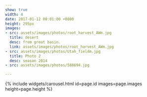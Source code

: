 ```yaml
---
show: true
width: 4
date: 2017-01-12 00:01:00 +0800
height: 295px
images:
- src: assets/images/photos/root_harvest_AWm.jpg
  title: desert
  desc: from great basin.
  link: assets/images/photos/root_harvest_AWm.jpg
- src: assets/images/photos/Utah_fieldm.jpg
  title: Photo 2
  desc: season 2014
- src: assets/images/photos/588694.jpg

---
```


{% include widgets/carousel.html id=page.id images=page.images height=page.height %}
